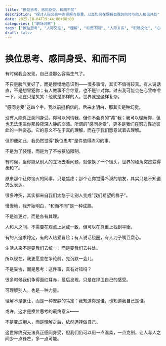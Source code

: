 ```yaml
---
title: "换位思考、感同身受、和而不同"
description: "探讨人际交往中的理解与尊重，以及如何在保持自我的同时与他人和谐共处"
date: 2025-10-04T19:44:00+08:00
categories: ["职场洞察"]
tags: ["换位思考", "人际交往", "理解", "和而不同", "人际关系", "职场文化", "心理成本", "沟通", "职业发展", "职场关系"]
draft: false
---
```


# 换位思考、感同身受、和而不同

有时候我会发现，自己没那么容易生气了。

不只是脾气变好了，而是慢慢地意识到——很多事情，其实不值得较真。有人说话直，不是想冒犯你；有人做事不合你意，也不是针对你。过去我可能会在心里咯噔一下，现在只是笑笑：他就是那样的人。世界就是这样复杂。

"感同身受"这四个字，我以前挺相信的。后来才明白，那其实是种幻觉。

没有人能真正感同身受。你可以同情我，但你不会真的"疼"我；我可以理解你，但也无法走进你那段夜深人静的崩溃。所谓的"感同身受"，更多是我们在努力靠近彼此的一种姿态。它的意义不在于真的理解，而在于我们愿意试着去理解。

但即便如此，我仍然觉得"换位思考"是件值得练习的事。

不是为了装懂，而是为了不被狭隘限制。

有时候，当你能从别人的立场去看问题，就像换了一个镜头，世界的棱角突然变得柔和了。

原来那个让你恼火的同事，只是焦虑；那个让你觉得冷漠的朋友，其实只是不知道怎么表达。

很多冲突，其实都来自我们太急于让别人变成"我们希望的样子"。

慢慢地，我开始明白，"和而不同"是一种成熟。

不是谁更对，而是各有其理。

人和人之间，不需要在观点上达成一致，但可以在尊重上找到平衡。

有的人追求稳定，有的人热爱冒险；有人说话绕圈，有人刀子嘴豆腐心。

生活从来不是要我们去统一，而是要我们去共处。

所以现在，我更愿意在争论前，先沉默一会儿。

不是妥协，而是思考：这件事，真有对错吗？

很多时候我们争得面红耳赤，最后发现，只是在捍卫自己的感受。

可理解别人，也是一种力量。

理解不是退让，而是一种安静的笃定：我知道你是谁，也知道我自己是谁。

或许，这才是换位思考的最终意义——

不是变成别人，而是理解之后，依然选择做自己。

这世界终究无法真正感同身受，但我们仍可以用一点温柔，一点克制，让人与人之间少一点锋芒，多一点可能。